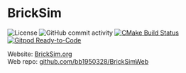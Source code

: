 # BrickSim

![License](https://img.shields.io/github/license/bb1950328/BrickSim)
![GitHub commit activity](https://img.shields.io/github/commit-activity/m/bb1950328/BrickSim)
[![CMake Build Status](https://github.com/bb1950328/BrickSim/workflows/CMake%20Build/badge.svg)](https://github.com/bb1950328/BrickSim/actions?query=workflow%3A%22CMake+Build%22)
[![Gitpod Ready-to-Code](https://img.shields.io/badge/Gitpod-ready--to--code-blue?logo=gitpod)](https://gitpod.io/#https://github.com/bb1950328/BrickSim)

Website: [BrickSim.org](https://bricksim.org)  
Web repo: [github.com/bb1950328/BrickSimWeb](https://www.github.com/bb1950328/BrickSimWeb)
